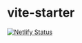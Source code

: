 # vite-starter

[![Netlify Status](https://api.netlify.com/api/v1/badges/9e993b05-9372-4c80-a984-d4e083676b8f/deploy-status)](https://app.netlify.com/sites/vite-starter-scarletbane/deploys)
